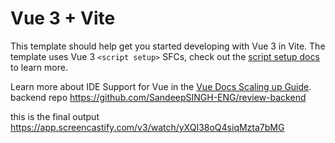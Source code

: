 # Vue 3 + Vite

This template should help get you started developing with Vue 3 in Vite. The template uses Vue 3 `<script setup>` SFCs, check out the [script setup docs](https://v3.vuejs.org/api/sfc-script-setup.html#sfc-script-setup) to learn more.

Learn more about IDE Support for Vue in the [Vue Docs Scaling up Guide](https://vuejs.org/guide/scaling-up/tooling.html#ide-support).
backend repo
https://github.com/SandeepSINGH-ENG/review-backend


this is the final output 
https://app.screencastify.com/v3/watch/yXQI38oQ4siqMzta7bMG
